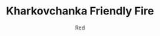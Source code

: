 ---
media: "images/rounds/war/kharkovchanka_friendly_fire.png"
media_type: image
title: Kharkovchanka Friendly Fire
author: Red
desc: Soviet Marine Red Jamiroquai, moments before being struck by a 30mm AP cannon shell.
---